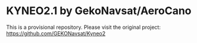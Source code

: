 # KYNEO2.1 by GekoNavsat/AeroCano

This is a provisional repository. Please visit the original project:
https://github.com/GEKONavsat/Kyneo2


